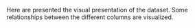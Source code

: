 Here are presented the visual presentation of the dataset.
Some relationships between the different columns are visualized.
